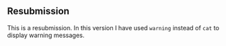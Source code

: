 ## Resubmission

This is a resubmission. In this version I have used `warning` instead of `cat`
to display warning messages.
